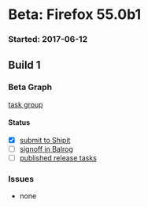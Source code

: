 # Beta: Firefox 55.0b1

### Started: 2017-06-12

## Build 1

### Beta Graph
[task group](https://tools.taskcluster.net/push-inspector/#/AoGGiQ6JRKyvkT6MWV3A9w)


#### Status
- [x] [submit to Shipit](https://wiki.mozilla.org/Release:Release_Automation_on_Mercurial:Starting_a_Release#Submit_to_Ship_It)
- [ ] [signoff in Balrog](../how-tos/relpro.md#3-signoffs)
- [ ] [published release tasks](../how-tos/relpro.md#4-publish-release)

### Issues
- none


